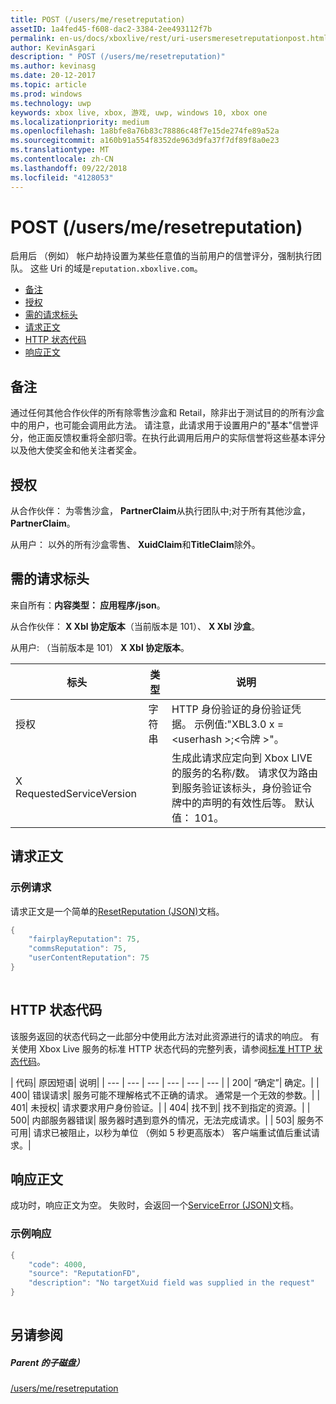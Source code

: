 ```yaml
---
title: POST (/users/me/resetreputation)
assetID: 1a4fed45-f608-dac2-3384-2ee493112f7b
permalink: en-us/docs/xboxlive/rest/uri-usersmeresetreputationpost.html
author: KevinAsgari
description: " POST (/users/me/resetreputation)"
ms.author: kevinasg
ms.date: 20-12-2017
ms.topic: article
ms.prod: windows
ms.technology: uwp
keywords: xbox live, xbox, 游戏, uwp, windows 10, xbox one
ms.localizationpriority: medium
ms.openlocfilehash: 1a8bfe8a76b83c78886c48f7e15de274fe89a52a
ms.sourcegitcommit: a160b91a554f8352de963d9fa37f7df89f8a0e23
ms.translationtype: MT
ms.contentlocale: zh-CN
ms.lasthandoff: 09/22/2018
ms.locfileid: "4128053"
---
```

# <a name="post-usersmeresetreputation"></a>POST (/users/me/resetreputation)
启用后 （例如） 帐户劫持设置为某些任意值的当前用户的信誉评分，强制执行团队。 这些 Uri 的域是`reputation.xboxlive.com`。
 
  * [备注](#ID4EV)
  * [授权](#ID4E5)
  * [需的请求标头](#ID4ETB)
  * [请求正文](#ID4END)
  * [HTTP 状态代码](#ID4EDE)
  * [响应正文](#ID4EFH)
 
<a id="ID4EV"></a>

 
## <a name="remarks"></a>备注
 
通过任何其他合作伙伴的所有除零售沙盒和 Retail，除非出于测试目的的所有沙盒中的用户，也可能会调用此方法。 请注意，此请求用于设置用户的"基本"信誉评分，他正面反馈权重将全部归零。在执行此调用后用户的实际信誉将这些基本评分以及他大使奖金和他关注者奖金。
  
<a id="ID4E5"></a>

 
## <a name="authorization"></a>授权
 
从合作伙伴： 为零售沙盒， **PartnerClaim**从执行团队中;对于所有其他沙盒， **PartnerClaim**。
 
从用户： 以外的所有沙盒零售、 **XuidClaim**和**TitleClaim**除外。
  
<a id="ID4ETB"></a>

 
## <a name="required-request-headers"></a>需的请求标头
 
来自所有：**内容类型： 应用程序/json**。
 
从合作伙伴： **X Xbl 协定版本**（当前版本是 101）、 **X Xbl 沙盒**。
 
从用户: （当前版本是 101） **X Xbl 协定版本**。
 
| 标头| 类型| 说明| 
| --- | --- | --- | 
| 授权| 字符串| HTTP 身份验证的身份验证凭据。 示例值:"XBL3.0 x =&lt;userhash >;&lt;令牌 >"。| 
| X RequestedServiceVersion|  | 生成此请求应定向到 Xbox LIVE 的服务的名称/数。 请求仅为路由到服务验证该标头，身份验证令牌中的声明的有效性后等。 默认值： 101。| 
  
<a id="ID4END"></a>

 
## <a name="request-body"></a>请求正文
 
<a id="ID4ETD"></a>

 
### <a name="sample-request"></a>示例请求
 
请求正文是一个简单的[ResetReputation (JSON)](../../json/json-resetreputation.md)文档。
 

```cpp
{
    "fairplayReputation": 75,
    "commsReputation": 75,
    "userContentReputation": 75
}
      
```

   
<a id="ID4EDE"></a>

 
## <a name="http-status-codes"></a>HTTP 状态代码
 
该服务返回的状态代码之一此部分中使用此方法对此资源进行的请求的响应。 有关使用 Xbox Live 服务的标准 HTTP 状态代码的完整列表，请参阅[标准 HTTP 状态代码](../../additional/httpstatuscodes.md)。
 
| 代码| 原因短语| 说明| 
| --- | --- | --- | --- | --- | --- | 
| 200| “确定”| 确定。| 
| 400| 错误请求| 服务可能不理解格式不正确的请求。 通常是一个无效的参数。| 
| 401| 未授权| 请求要求用户身份验证。| 
| 404| 找不到| 找不到指定的资源。| 
| 500| 内部服务器错误| 服务器时遇到意外的情况，无法完成请求。| 
| 503| 服务不可用| 请求已被阻止，以秒为单位 （例如 5 秒更高版本） 客户端重试值后重试请求。| 
  
<a id="ID4EFH"></a>

 
## <a name="response-body"></a>响应正文
 
成功时，响应正文为空。 失败时，会返回一个[ServiceError (JSON)](../../json/json-serviceerror.md)文档。
 
<a id="ID4ERH"></a>

 
### <a name="sample-response"></a>示例响应
 

```cpp
{
    "code": 4000,
    "source": "ReputationFD",
    "description": "No targetXuid field was supplied in the request"
}
         
```

   
<a id="ID4E2H"></a>

 
## <a name="see-also"></a>另请参阅
 
<a id="ID4E4H"></a>

 
##### <a name="parent"></a>Parent 的子磁盘） 

[/users/me/resetreputation](uri-usersmeresetreputation.md)

   